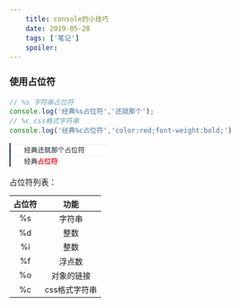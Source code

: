 ```yaml
---
    title: console的小技巧
    date: 2019-05-28
    tags: ['笔记']
    spoiler: 
---
```

<!-- ## 在掘金上发现的小技巧 -->

### 使用占位符

```js
// %s 字符串占位符
console.log('经典%s占位符','还就那个');   
// %c css格式字符串
console.log('经典%c占位符','color:red;font-weight:bold;')
```


![Image text1](./placeholder.png)

占位符列表：

| 占位符  | 功能    |
| :---: | :---: | 
| %s     | 字符串  | 
| %d     | 整数 | 
| %i     | 整数  | 
| %f     | 浮点数  | 
| %o     | 对象的链接| 
| %c     | css格式字符串| 